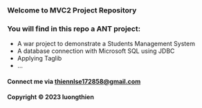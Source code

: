 ### Welcome to MVC2 Project Repository

### You will find in this repo a ANT project: 
* A war project to demonstrate a Students Management System
* A database connection with Microsoft SQL using JDBC
* Applying Taglib
* ...

#### Connect me via thiennlse172858@gmail.com

#### Copyright &#169; 2023 luongthien
